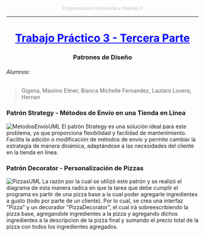 <p style="text-align: center; color: lightgray; font-size: 12px;">
    <strong>Programación Orientada a Objetos II</strong>
</p>

___

<h1 style="text-align: center;color:blue"><u>Trabajo Práctico 3 - Tercera Parte</u></h1>
<h3 style="text-align: center;">Patrones de Diseño</h3>

###### Alumnos:
>Gigena, Maximo
>Eitner, Bianca Michelle
>Fernandez, Lautaro
>Lovera, Hernan


### Patrón Strategy - Métodos de Envío en una Tienda en Línea
![MetodosEnvíoUML](https://github.com/user-attachments/assets/63e51bf6-6c15-4b54-8e5e-759c5985d72b)
El patrón Strategy es una solución ideal para este problema, ya que proporciona flexibilidad y facilidad de mantenimiento. Facilita la adición o modificación de métodos de envío y permite cambiar la estrategia de manera dinámica, adaptándose a las necesidades del cliente en la tienda en línea.


### Patrón Decorator - Personalización de Pizzas
![PizzasUML](https://github.com/user-attachments/assets/5427e213-fc52-4f4e-9e5a-1ddf8407bbec)
La razón por la cual se utilizó este patrón y se realizó el diagrama de esta manera radica en que la tarea que debe cumplir el programa es partir de una pizza base a la cual poder
agregarle ingredientes a gusto (todo por parte de un cliente). Por lo cual, se crea una interfaz "Pizza" y un decorador "PizzaDecorator", el cual irá sobreescribiendo la pizza base, agregandole ingredientes a la pizza y agregando dichos ingredientes a la descripcion de la pizza final y sumando el precio total de la pizza con todos los ingredientes agregados.
